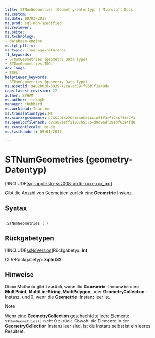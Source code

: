 ```yaml
---
title: STNumGeometries (Geometry-Datentyp) | Microsoft Docs
ms.custom: 
ms.date: 08/03/2017
ms.prod: sql-non-specified
ms.reviewer: 
ms.suite: 
ms.technology:
- database-engine
ms.tgt_pltfrm: 
ms.topic: language-reference
f1_keywords:
- STNumGeometries (geometry Data Type)
- STNumGeometries_TSQL
dev_langs:
- TSQL
helpviewer_keywords:
- STNumGeometries (geometry Data Type)
ms.assetid: 9402b03d-3039-42ca-ac59-f96b7f1a48de
caps.latest.revision: 22
author: BYHAM
ms.author: rickbyh
manager: jhubbard
ms.workload: Inactive
ms.translationtype: MT
ms.sourcegitcommit: 876522142756bca05416a1afff3cf10467f4c7f1
ms.openlocfilehash: c8ca87eeff2f807b55754d9d9adf19ebf03a4fd8
ms.contentlocale: de-de
ms.lasthandoff: 09/01/2017

---
```

# <a name="stnumgeometries-geometry-data-type"></a>STNumGeometries (geometry-Datentyp)
[!INCLUDE[tsql-appliesto-ss2008-asdb-xxxx-xxx_md](../../includes/tsql-appliesto-ss2008-asdb-xxxx-xxx-md.md)]

Gibt die Anzahl von Geometrien zurück eine **Geometrie** Instanz.
  
## <a name="syntax"></a>Syntax  
  
```  
  
.STNumGeometries ( )  
```  
  
## <a name="return-types"></a>Rückgabetypen  
 [!INCLUDE[ssNoVersion](../../includes/ssnoversion-md.md)]Rückgabetyp: **Int**  
  
 CLR-Rückgabetyp: **SqlInt32**  
  
## <a name="remarks"></a>Hinweise  
 Diese Methode gibt 1 zurück, wenn die **Geometrie** -Instanz ist eine **MultiPoint**, **MultiLineString**, **MultiPolygon**, oder  **GeometryCollection** -Instanz, und 0, wenn die **Geometrie** -Instanz leer ist.  
  
> [!NOTE]  
>  Wenn eine **GeometryCollection** geschachtelte leere Elemente `STNumGeometries()` nicht 0 zurück. Obwohl die Elemente in der **GeometryCollection** Instanz leer sind, ist die Instanz selbst ist ein leeres Resultset.  
  
  


